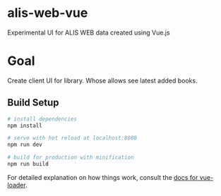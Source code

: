 # alis-web-vue
Experimental UI for ALIS WEB data created using Vue.js

# Goal 

Create client UI for library. Whose allows see latest added books. 

## Build Setup

``` bash
# install dependencies
npm install

# serve with hot reload at localhost:8080
npm run dev

# build for production with minification
npm run build
```

For detailed explanation on how things work, consult the [docs for vue-loader](http://vuejs.github.io/vue-loader).
